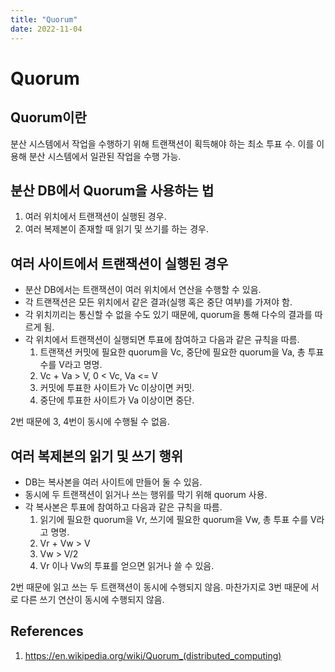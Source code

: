 ```yaml
---
title: "Quorum"
date: 2022-11-04
---
```


# Quorum

## Quorum이란

분산 시스템에서 작업을 수행하기 위해 트랜잭션이 획득해야 하는 최소 투표 수. 이를 이용해 분산 시스템에서 일관된 작업을 수행 가능.

## 분산 DB에서 Quorum을 사용하는 법

1. 여러 위치에서 트랜잭션이 실행된 경우.
2. 여러 복제본이 존재할 때 읽기 및 쓰기를 하는 경우.

## 여러 사이트에서 트랜잭션이 실행된 경우

- 분산 DB에서는 트랜잭션이 여러 위치에서 연산을 수행할 수 있음.
- 각 트랜잭션은 모든 위치에서 같은 결과(실행 혹은 중단 여부)를 가져야 함.
- 각 위치끼리는 통신할 수 없을 수도 있기 때문에, quorum을 통해 다수의 결과를 따르게 됨.
- 각 위치에서 트랜잭션이 실행되면 투표에 참여하고 다음과 같은 규칙을 따름.
  1. 트랜잭션 커밋에 필요한 quorum을 Vc, 중단에 필요한 quorum을 Va, 총 투표 수를 V라고 명명.
  2. Vc + Va > V, 0 < Vc, Va <= V
  3. 커밋에 투표한 사이트가 Vc 이상이면 커밋.
  4. 중단에 투표한 사이트가 Va 이상이면 중단.

2번 때문에 3, 4번이 동시에 수행될 수 없음.

## 여러 복제본의 읽기 및 쓰기 행위

- DB는 복사본을 여러 사이트에 만들어 둘 수 있음.
- 동시에 두 트랜잭션이 읽거나 쓰는 행위를 막기 위해 quorum 사용.
- 각 복사본은 투표에 참여하고 다음과 같은 규칙을 따름.
  1. 읽기에 필요한 quorum을 Vr, 쓰기에 필요한 quorum을 Vw, 총 투표 수를 V라고 명명.
  2. Vr + Vw > V
  3. Vw > V/2
  4. Vr 이나 Vw의 투표를 얻으면 읽거나 쓸 수 있음.

2번 때문에 읽고 쓰는 두 트랜잭션이 동시에 수행되지 않음. 마찬가지로 3번 때문에 서로 다른 쓰기 연산이 동시에 수행되지 않음.

## References

1. https://en.wikipedia.org/wiki/Quorum_(distributed_computing)
